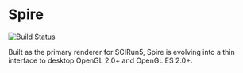 Spire
=====

[![Build Status](https://travis-ci.org/SCIInstitute/spire.png)](https://travis-ci.org/SCIInstitute/spire)

Built as the primary renderer for SCIRun5, Spire is evolving into a thin
interface to desktop OpenGL 2.0+ and OpenGL ES 2.0+.
